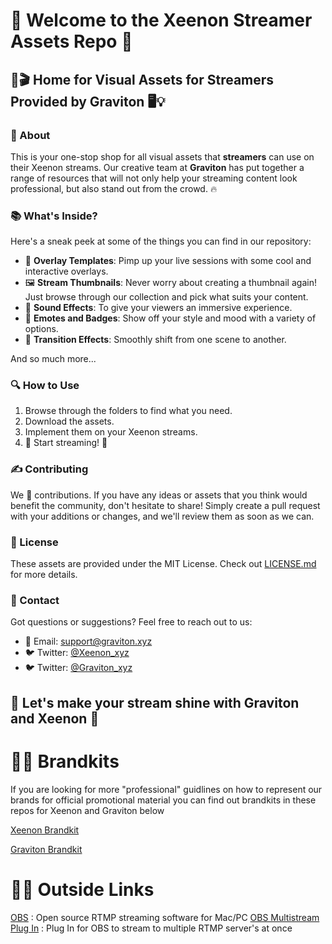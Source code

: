 # 👋 Welcome to the Xeenon Streamer Assets Repo 🚀

## 🎨🎬 Home for Visual Assets for Streamers Provided by Graviton 🖥️💡

### 🌟 About

This is your one-stop shop for all visual assets that **streamers** can use on their Xeenon streams. Our creative team at **Graviton** has put together a range of resources that will not only help your streaming content look professional, but also stand out from the crowd. 🔥

### 📚 What's Inside?

Here's a sneak peek at some of the things you can find in our repository:

- 🎥 **Overlay Templates**: Pimp up your live sessions with some cool and interactive overlays.
- 🖼️ **Stream Thumbnails**: Never worry about creating a thumbnail again! Just browse through our collection and pick what suits your content.
- 🎼 **Sound Effects**: To give your viewers an immersive experience.
- 👾 **Emotes and Badges**: Show off your style and mood with a variety of options.
- 🌈 **Transition Effects**: Smoothly shift from one scene to another.

And so much more...

### 🔍 How to Use

1. Browse through the folders to find what you need.
2. Download the assets.
3. Implement them on your Xeenon streams.
4. 🎉 Start streaming! 🎉

### ✍️ Contributing

We 💖 contributions. If you have any ideas or assets that you think would benefit the community, don't hesitate to share! Simply create a pull request with your additions or changes, and we'll review them as soon as we can.  

### 📝 License

These assets are provided under the MIT License. Check out [LICENSE.md](LICENSE) for more details.

### 💌 Contact

Got questions or suggestions? Feel free to reach out to us:

- 📧 Email: [support@graviton.xyz](mailto:support@graviton.xyz)
- 🐦 Twitter: [@Xeenon_xyz](https://twitter.com/Xeenon_xyz)
- 🐦 Twitter: [@Graviton_xyz](https://twitter.com/Graviton_xyz)

## 💫 Let's make your stream shine with Graviton and Xeenon 💫

# 💼🌐 Brandkits
If you are looking for more "professional" guidlines on how to represent our brands for official promotional material you can find out brandkits in these repos for Xeenon and Graviton below

[Xeenon Brandkit](https://github.com/GravitonINC/brandkit-xeenon)

[Graviton Brandkit](https://github.com/GravitonINC/brandkit-graviton)

# 🔗🌐  Outside Links  

[OBS](https://obsproject.com/) : Open source RTMP streaming software for Mac/PC
[OBS Multistream Plug In](https://obsproject.com/forum/resources/multiple-rtmp-outputs-plugin.964/) : Plug In for OBS to stream to multiple RTMP server's at once



